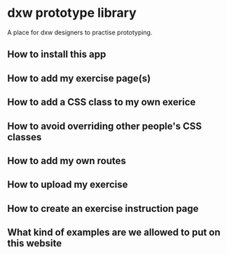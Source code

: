 # dxw prototype library

A place for dxw designers to practise prototyping.

## How to install this app

## How to add my exercise page(s)

## How to add a CSS class to my own exerice

## How to avoid overriding other people's CSS classes

## How to add my own routes

## How to upload my exercise

## How to create an exercise instruction page

## What kind of examples are we allowed to put on this website

